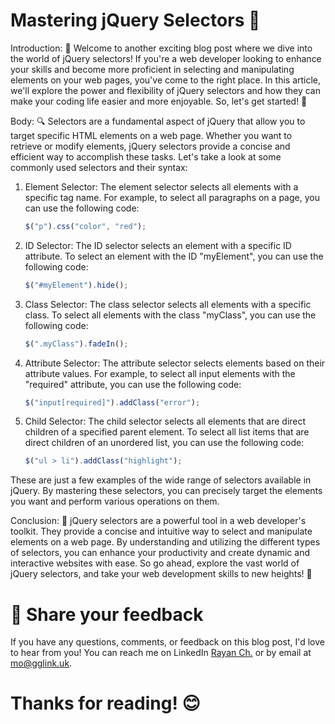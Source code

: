 # Mastering jQuery Selectors 🎯

Introduction:
📌 Welcome to another exciting blog post where we dive into the world of jQuery selectors! If you're a web developer looking to enhance your skills and become more proficient in selecting and manipulating elements on your web pages, you've come to the right place. In this article, we'll explore the power and flexibility of jQuery selectors and how they can make your coding life easier and more enjoyable. So, let's get started! 💪

Body:
🔍 Selectors are a fundamental aspect of jQuery that allow you to target specific HTML elements on a web page. Whether you want to retrieve or modify elements, jQuery selectors provide a concise and efficient way to accomplish these tasks. Let's take a look at some commonly used selectors and their syntax:

1. Element Selector:
   The element selector selects all elements with a specific tag name. For example, to select all paragraphs on a page, you can use the following code:
   ```javascript
   $("p").css("color", "red");
   ```

2. ID Selector:
   The ID selector selects an element with a specific ID attribute. To select an element with the ID "myElement", you can use the following code:
   ```javascript
   $("#myElement").hide();
   ```

3. Class Selector:
   The class selector selects all elements with a specific class. To select all elements with the class "myClass", you can use the following code:
   ```javascript
   $(".myClass").fadeIn();
   ```

4. Attribute Selector:
   The attribute selector selects elements based on their attribute values. For example, to select all input elements with the "required" attribute, you can use the following code:
   ```javascript
   $("input[required]").addClass("error");
   ```

5. Child Selector:
   The child selector selects all elements that are direct children of a specified parent element. To select all list items that are direct children of an unordered list, you can use the following code:
   ```javascript
   $("ul > li").addClass("highlight");
   ```

These are just a few examples of the wide range of selectors available in jQuery. By mastering these selectors, you can precisely target the elements you want and perform various operations on them.

Conclusion:
🔗 jQuery selectors are a powerful tool in a web developer's toolkit. They provide a concise and intuitive way to select and manipulate elements on a web page. By understanding and utilizing the different types of selectors, you can enhance your productivity and create dynamic and interactive websites with ease. So go ahead, explore the vast world of jQuery selectors, and take your web development skills to new heights! 🚀

# 📣 Share your feedback

If you have any questions, comments, or feedback on this blog post, I'd love to hear from you! You can reach me on LinkedIn [Rayan Ch.](https://www.linkedin.com/in/rayan-ch-b787ab224/) or by email at [mo@gglink.uk](mailto:mo@gglink.uk).

# Thanks for reading! 😊
